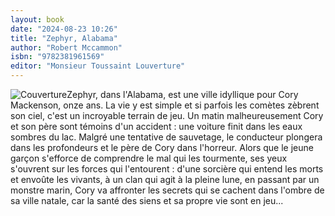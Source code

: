 ```yaml
---
layout: book
date: "2024-08-23 10:26"
title: "Zephyr, Alabama"
author: "Robert Mccammon"
isbn: "9782381961569"
editor: "Monsieur Toussaint Louverture"
---
```

![Couverture](/img/9782381961569.jpeg)Zephyr, dans l'Alabama, est une ville idyllique pour Cory Mackenson, onze ans. La vie y est simple et si parfois les comètes zèbrent son ciel, c'est un incroyable terrain de jeu. Un matin malheureusement Cory et son père sont témoins d'un accident : une voiture finit dans les eaux sombres du lac. Malgré une tentative de sauvetage, le conducteur plongera dans les profondeurs et le père de Cory dans l'horreur. Alors que le jeune garçon s'efforce de comprendre le mal qui les tourmente, ses yeux s'ouvrent sur les forces qui l'entourent : d'une sorcière qui entend les morts et envoûte les vivants, à un clan qui agit à la pleine lune, en passant par un monstre marin, Cory va affronter les secrets qui se cachent dans l'ombre de sa ville natale, car la santé des siens et sa propre vie sont en jeu...